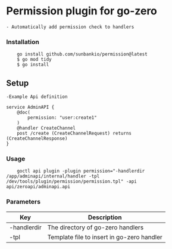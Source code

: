 # Permission plugin for go-zero
    - Automatically add permission check to handlers

### Installation
```
    go install github.com/sunbankio/permission@latest
    $ go mod tidy
    $ go install
```
## Setup
    -Example Api definition
```
service AdminAPI {
	@doc(
		permission: "user:create1"
	)
	@handler CreateChannel
	post /create (CreateChannelRequest) returns (CreateChannelResponse)
}
```

### Usage
```
    goctl api plugin -plugin permission="-handlerdir /app/adminapi/internal/handler -tpl /dev/tools/plugin/permission/permission.tpl" -api api/zeroapi/adminapi.api
```
### Parameters
| Key | Description |
| -------- | ------- |
| -handlerdir | The directory of go-zero handlers |
| -tpl | Template file to insert in go-zero handler |